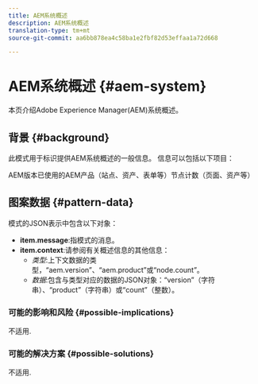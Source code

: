 ```yaml
---
title: AEM系统概述
description: AEM系统概述
translation-type: tm+mt
source-git-commit: aa6bb878ea4c58ba1e2fbf82d53effaa1a72d668

---
```



# AEM系统概述 {#aem-system}

本页介绍Adobe Experience Manager(AEM)系统概述。

## 背景 {#background}

此模式用于标识提供AEM系统概述的一般信息。 信息可以包括以下项目：

AEM版本已使用的AEM产品（站点、资产、表单等）节点计数（页面、资产等）

## 图案数据 {#pattern-data}

模式的JSON表示中包含以下对象：

* **item.message**:指模式的消息。
* **item.context**:请参阅有关概述信息的其他信息：
   * *类型*:上下文数据的类型，“aem.version”、“aem.product”或“node.count”。
   * *数据*:包含与类型对应的数据的JSON对象：“version”（字符串）、“product”（字符串）或“count”（整数）。

### 可能的影响和风险 {#possible-implications}

不适用.

### 可能的解决方案 {#possible-solutions}

不适用.
